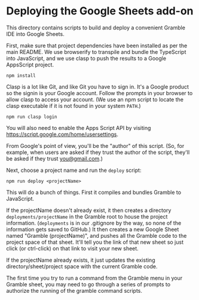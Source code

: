 # Deploying the Google Sheets add-on

This directory contains scripts to build and deploy a convenient Gramble IDE into Google Sheets.

First, make sure that project dependencies have been installed as per the main README. We use browserify to transpile and bundle the TypeScript into JavaScript, and we use clasp to push the results to a Google AppsScript project.

    npm install

Clasp is a lot like Git, and like Git you have to sign in.  It's a Google product so the signin is your Google account. Follow the prompts in your browser to allow clasp to access your account. (We use an npm script to locate the clasp executable if it is not found in your system `PATH`.)

    npm run clasp login

You will also need to enable the Apps Script API by visiting https://script.google.com/home/usersettings.

From Google's point of view, you'll be the "author" of this script.  (So, for example, when users are asked if they trust the author of the script, they'll be asked if they trust you@gmail.com.)

Next, choose a project name and run the `deploy` script:

    npm run deploy <projectName>

This will do a bunch of things.  First it compiles and bundles Gramble to JavaScript.

If the projectName doesn't already exist, it then creates a directory `deployments/projectName` in the Gramble root to house the project information.  (`deployments` is in our .gitignore by the way, so none of the information gets saved to GitHub.)  It then creates a new Google Sheet named "Gramble (projectName)", and pushes all the Gramble code to the project space of that sheet.  It'll tell you the link of that new sheet so just click (or ctrl-click) on that link to visit your new sheet.

If the projectName already exists, it just updates the existing directory/sheet/project space with the current Gramble code.

The first time you try to run a command from the Gramble menu in your Gramble sheet, you may need to go through a series of prompts to authorize the running of the gramble command scripts.
